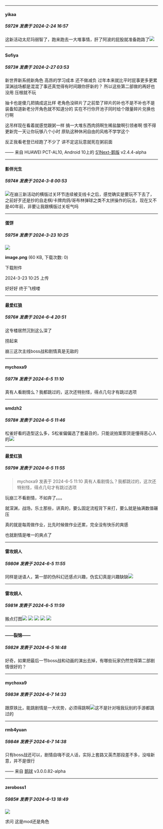 ﻿*****

####  yikaa  
##### 5972#       发表于 2024-2-24 16:57

这新活动太尼玛弱智了，跑来跑去一大堆事情，肝了阿波的屁股就准备跑路了<img src="https://static.saraba1st.com/image/smiley/face2017/003.png" referrerpolicy="no-referrer">


*****

####  Sofiya  
##### 5973#       发表于 2024-2-27 03:53

新世界新系统新角色
高昂的学习成本 还不做减负
过年本来就比平时屁事更多更累
深渊战场都是混混了事还真觉得有时间跟你肝新的？
所以这些第二部做的再好也没用 压根就不玩

抽卡也是傻几把搞成这比样
老角色没碎片了之前垫了碎片的补也不是不补也不是
装备知道新老分开角色就不知道分的
实在不行你开池子同时给个限量碎片兑换也行啊

这吊样现在看着就感觉跟粥一样
搞一大堆东西肉鸽啊生稀盐酸啊引领者啊
恨不得更新完一天让你玩够八个小时
原轨这种休闲自由的风格不学学这个

反正我看老登已经跑了不少了
讲不定这玩意就死在粥前面

—— 来自 HUAWEI PCT-AL10, Android 10上的 [S1Next-鹅版](https://github.com/ykrank/S1-Next/releases) v2.4.4-alpha

*****

####  影伴光生  
##### 5974#       发表于 2024-3-8 00:53

<img src="https://static.saraba1st.com/image/smiley/face2017/001.png" referrerpolicy="no-referrer">在崩三新活动的横版过关环节连续被支线卡之后，感觉确实是要玩不下去了，之前好歹还是抄的自走棋/卡牌肉鸽/哥布林弹球之类不太拼操作的玩法，现在又不是40年前，非要让我跟横版过关呕气吗

*****

####  蛋饼  
##### 5975#       发表于 2024-3-23 10:25

<img src="https://img.saraba1st.com/forum/202403/23/102533tl34ctz8rp306e68.png" referrerpolicy="no-referrer">

<strong>image.png</strong> (60 KB, 下载次数: 0)

下载附件

2024-3-23 10:25 上传

好好好 终于飞榜喽

*****

####  最爱红狼  
##### 5976#       发表于 2024-6-4 20:51

这专楼居然沉到这么深了

捞起来

崩三这次主线boss战和剧情真是无敌的


*****

####  mychoxa9  
##### 5977#       发表于 2024-6-5 11:10

真有人看剧情么？我都跳过的，这次还特别怪，得点几句才有跳过选项


*****

####  smdzh2  
##### 5978#       发表于 2024-6-5 11:46

松雀好看的造型这么多，S松雀偏偏选了套最丑的，只能说拍案那货是懂得恶心人的<img src="https://static.saraba1st.com/image/smiley/face2017/009.gif" referrerpolicy="no-referrer">


*****

####  最爱红狼  
##### 5979#       发表于 2024-6-5 11:55

<blockquote>mychoxa9 发表于 2024-6-5 11:10
真有人看剧情么？我都跳过的，这次还特别怪，得点几句才有跳过选项</blockquote>
玩崩三不看剧情，不如弃了。。。

就深渊，战场，乐土那些，讲真的，要么固定流程背下来打，要么就是抽满数值碾压

真的就是每周做作业，比先时候做作业还累，完全没有快乐的爽感

也就剧情是唯一的爽点了

*****

####  雷攻姛人  
##### 5980#       发表于 2024-6-5 11:55

同样是谜语人，第一部的伪科幻还感点兴趣，伪玄幻真是兴趣缺缺<img src="https://static.saraba1st.com/image/smiley/face2017/016.png" referrerpolicy="no-referrer">

*****

####  雷攻姛人  
##### 5981#       发表于 2024-6-5 11:59

搬点灯图<img src="https://static.saraba1st.com/image/smiley/face2017/033.png" referrerpolicy="no-referrer">
<img src="https://p.sda1.dev/17/6882acd8062d1dd89aa9287f359f05d2/CMP_20240605115900068.jpg" referrerpolicy="no-referrer">
<img src="https://p.sda1.dev/17/fd27db401c780e2fcc7120dc4882dc07/CMP_20240605115900135.jpeg" referrerpolicy="no-referrer">
<img src="https://p.sda1.dev/17/7b03d2b51cce16bb60aa02d36c6c89cf/CMP_20240605115900200.jpeg" referrerpolicy="no-referrer">
<img src="https://p.sda1.dev/17/4b9ac8a6f534ef8a27c3b759f7cb5704/CMP_20240605115900265.jpeg" referrerpolicy="no-referrer">


*****

####  ——裂锦——  
##### 5982#       发表于 2024-6-5 16:48

好奇，如果把最后一节boss战和动画的演出去掉，有哪些玩家仍然觉得第二部剧情很好的？


*****

####  mychoxa9  
##### 5983#       发表于 2024-6-7 14:33

跟原铁比，能跳剧情是一大优势，必须得跳啊<img src="https://static.saraba1st.com/image/smiley/face2017/035.png" referrerpolicy="no-referrer">这不是针对哦我玩别的手游都跳过的


*****

####  rmb4yuan  
##### 5984#       发表于 2024-6-7 14:38

只有boss战还可以，剧情自嗨不说人话，实际上套路又英杰那段差不多，没啥新意，并不是很行

—— 来自 [鹅球](https://www.pgyer.com/xfPejhuq) v3.0.0.82-alpha

*****

####  zeroboss1  
##### 5985#       发表于 2024-6-13 18:49

<img src="https://p.sda1.dev/18/e8bd11393c11b7ed93e917a885628d75/image.jpg" referrerpolicy="no-referrer">

求问 这是mod还是角色

